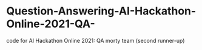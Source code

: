 # Question-Answering-AI-Hackathon-Online-2021-QA-
code for AI Hackathon Online 2021: QA morty team (second runner-up)
